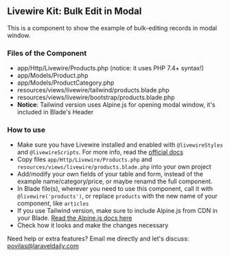 ## Livewire Kit: Bulk Edit in Modal

This is a component to show the example of bulk-editing records in modal window.


### Files of the Component

- app/Http/Livewire/Products.php (notice: it uses PHP 7.4+ syntax!)
- app/Models/Product.php
- app/Models/ProductCategory.php
- resources/views/livewire/tailwind/products.blade.php
- resources/views/livewire/bootstrap/products.blade.php
- __Notice__: Tailwind version uses Alpine.js for opening modal window, it's included in Blade's Header


### How to use

- Make sure you have Livewire installed and enabled with `@livewireStyles` and `@livewireScripts`. For more info, read the [official docs](https://laravel-livewire.com/docs/2.x/quickstart) 
- Copy files `app/Http/Livewire/Products.php` and `resources/views/livewire/products.blade.php` into your own project
- Add/modify your own fields of your table and form, instead of the example name/category/price, or maybe renamd the full component.
- In Blade file(s), wherever you need to use this component, call it with `@livewire('products')`, or replace `products` with the new name of your component, like `articles`
- If you use Tailwind version, make sure to include Alpine.js from CDN in your Blade. [Read the Alpine.js docs here](https://github.com/alpinejs/alpine)
- Check how it looks and make the changes necessary


Need help or extra features? Email me directly and let's discuss: povilas@laraveldaily.com 